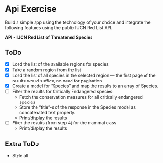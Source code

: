# Api Exercise
Build a simple app using the technology of your choice and integrate the following features using the public IUCN Red List API.

**API - IUCN Red List of Threatened Species**

## ToDo
- [X] Load the list of the available regions for species
- [X] Take a random region from the list
- [X] Load the list of all species in the selected region — the first page of the results would suffice, no need for pagination
- [X] Create a model for “Species” and map the results to an array of Species.
- [ ] Filter the results for Critically Endangered species:
  - Fetch the conservation measures for all critically endangered species
  - Store the “title”-s of the response in the Species model as concatenated text property. 
  - Print/display the results
- [ ] Filter the results (from step 4) for the mammal class 
  - Print/display the results


## Extra ToDo
- Style all
